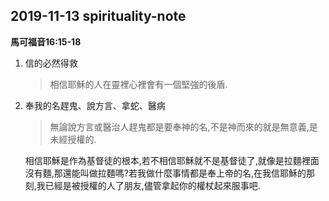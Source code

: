 ## 	2019-11-13 spirituality-note
**馬可福音16:15-18**

1. 信的必然得救
	
	> 相信耶穌的人在靈裡心裡會有一個堅強的後盾.

2. 奉我的名趕鬼、說方言、拿蛇、醫病

	>  無論說方言或醫治人趕鬼都是要奉神的名,不是神而來的就是無意義,是未經授權的.
	
	相信耶穌是作為基督徒的根本,若不相信耶穌就不是基督徒了,就像是拉麵裡面沒有麵,那還能叫做拉麵嗎?若我做什麼事情都是奉上帝的名,在我信耶穌的那刻,我已經是被授權的人了朋友,儘管拿起你的權杖起來服事吧.
	
